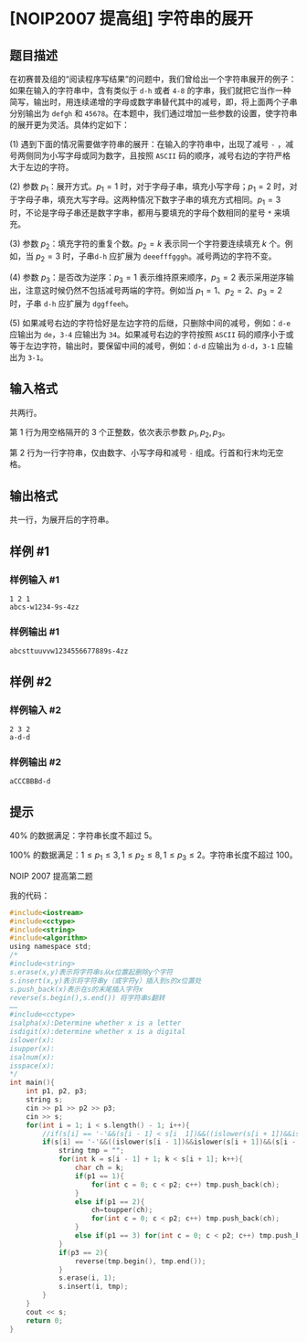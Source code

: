 # [NOIP2007 提高组] 字符串的展开

## 题目描述

在初赛普及组的“阅读程序写结果”的问题中，我们曾给出一个字符串展开的例子：如果在输入的字符串中，含有类似于 `d-h` 或者 `4-8` 的字串，我们就把它当作一种简写，输出时，用连续递增的字母或数字串替代其中的减号，即，将上面两个子串分别输出为 `defgh` 和 `45678`。在本题中，我们通过增加一些参数的设置，使字符串的展开更为灵活。具体约定如下：

(1) 遇到下面的情况需要做字符串的展开：在输入的字符串中，出现了减号 `-` ，减号两侧同为小写字母或同为数字，且按照 `ASCII` 码的顺序，减号右边的字符严格大于左边的字符。

(2) 参数 $p_1$：展开方式。$p_1=1$ 时，对于字母子串，填充小写字母；$p_1=2$ 时，对于字母子串，填充大写字母。这两种情况下数字子串的填充方式相同。$p_1=3$ 时，不论是字母子串还是数字字串，都用与要填充的字母个数相同的星号 `*` 来填充。

(3) 参数 $p_2$：填充字符的重复个数。$p_2=k$ 表示同一个字符要连续填充 $k$ 个。例如，当 $p_2=3$ 时，子串`d-h` 应扩展为 `deeefffgggh`。减号两边的字符不变。

(4) 参数 $p_3$：是否改为逆序：$p_3=1$ 表示维持原来顺序，$p_3=2$ 表示采用逆序输出，注意这时候仍然不包括减号两端的字符。例如当 $p_1=1$、$p_2=2$、$p_3=2$ 时，子串 `d-h` 应扩展为 `dggffeeh`。

(5) 如果减号右边的字符恰好是左边字符的后继，只删除中间的减号，例如：`d-e` 应输出为 `de`，`3-4` 应输出为 `34`。如果减号右边的字符按照 `ASCII` 码的顺序小于或等于左边字符，输出时，要保留中间的减号，例如：`d-d` 应输出为 `d-d`，`3-1` 应输出为 `3-1`。

## 输入格式

共两行。

第 $1$ 行为用空格隔开的 $3$ 个正整数，依次表示参数 $p_1,p_2,p_3$。

第 $2$ 行为一行字符串，仅由数字、小写字母和减号 `-` 组成。行首和行末均无空格。

## 输出格式

共一行，为展开后的字符串。

## 样例 #1

### 样例输入 #1

```
1 2 1
abcs-w1234-9s-4zz
```

### 样例输出 #1

```
abcsttuuvvw1234556677889s-4zz
```

## 样例 #2

### 样例输入 #2

```
2 3 2
a-d-d
```

### 样例输出 #2

```
aCCCBBBd-d
```

## 提示

$40\%$ 的数据满足：字符串长度不超过 $5$。

$100\%$ 的数据满足：$1  \le  p_1  \le  3,1  \le  p_2  \le  8,1  \le  p_3  \le  2$。字符串长度不超过 $100$。

NOIP 2007 提高第二题

我的代码：

```c
#include<iostream>
#include<cctype>
#include<string>
#include<algorithm>
using namespace std;
/*
#include<string>
s.erase(x,y)表示将字符串s从x位置起删除y个字符
s.insert(x,y)表示将字符串y（或字符y）插入到s的x位置处
s.push_back(x)表示在s的末尾插入字符x
reverse(s.begin(),s.end()) 将字符串s翻转
……
#include<cctype>
isalpha(x):Determine whether x is a letter
isdigit(x):determine whether x is a digital
islower(x):
isupper(x):
isalnum(x):
isspace(x):
*/
int main(){
	int p1, p2, p3;
	string s;
	cin >> p1 >> p2 >> p3;
	cin >> s;
	for(int i = 1; i < s.length() - 1; i++){
		//if(s[i] == '-'&&(s[i - 1] < s[i  1])&&((islower(s[i + 1])&&islower(s[i + 1]))||(isdigit(s[i - 1])&&isdigit(i + 1)))){
		if(s[i] == '-'&&((islower(s[i - 1])&&islower(s[i + 1])&&(s[i - 1] < s[i + 1]))||(isdigit(s[i - 1])&&isdigit(s[i + 1])&&(s[i - 1] < s[i + 1])))){
			string tmp = "";
			for(int k = s[i - 1] + 1; k < s[i + 1]; k++){
				char ch = k;
				if(p1 == 1){
					for(int c = 0; c < p2; c++) tmp.push_back(ch);
				}
				else if(p1 == 2){
					ch=toupper(ch);
					for(int c = 0; c < p2; c++) tmp.push_back(ch);
				} 
				else if(p1 == 3) for(int c = 0; c < p2; c++) tmp.push_back('*');
			}
			if(p3 == 2){
				reverse(tmp.begin(), tmp.end());
			} 
			s.erase(i, 1);
			s.insert(i, tmp);
		}
	}
	cout << s;
	return 0;
}
```